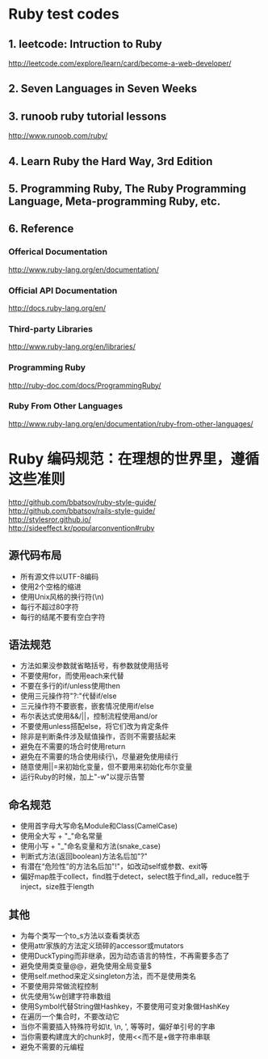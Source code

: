 # Ruby test codes

## 1. leetcode: Intruction to Ruby
http://leetcode.com/explore/learn/card/become-a-web-developer/

## 2. Seven Languages in Seven Weeks

## 3. runoob ruby tutorial lessons
http://www.runoob.com/ruby/

## 4. Learn Ruby the Hard Way, 3rd Edition

## 5. Programming Ruby, The Ruby Programming Language, Meta-programming Ruby, etc.

## 6. Reference

### Offerical Documentation
http://www.ruby-lang.org/en/documentation/

### Official API Documentation
http://docs.ruby-lang.org/en/

### Third-party Libraries
http://www.ruby-lang.org/en/libraries/

### Programming Ruby
http://ruby-doc.com/docs/ProgrammingRuby/

### Ruby From Other Languages
http://www.ruby-lang.org/en/documentation/ruby-from-other-languages/


# Ruby 编码规范：在理想的世界里，遵循这些准则
http://github.com/bbatsov/ruby-style-guide/   
http://github.com/bbatsov/rails-style-guide/   
http://stylesror.github.io/   
http://sideeffect.kr/popularconvention#ruby   

## 源代码布局

* 所有源文件以UTF-8编码
* 使用2个空格的缩进
* 使用Unix风格的换行符(\n)
* 每行不超过80字符
* 每行的结尾不要有空白字符

## 语法规范

* 方法如果没参数就省略括号，有参数就使用括号
* 不要使用for，而使用each来代替
* 不要在多行的if/unless使用then
* 使用三元操作符"?:"代替if/else
* 三元操作符不要嵌套，嵌套情况使用if/else
* 布尔表达式使用&&/||，控制流程使用and/or
* 不要使用unless搭配else，将它们改为肯定条件
* 除非是判断条件涉及赋值操作，否则不需要括起来
* 避免在不需要的场合时使用return
* 避免在不需要的场合使用续行\，尽量避免使用续行
* 随意使用||=来初始化变量，但不要用来初始化布尔变量
* 运行Ruby的时候，加上"-w"以提示告警

## 命名规范

* 使用首字母大写命名Module和Class(CamelCase)
* 使用全大写 + "_"命名常量
* 使用小写 + "_"命名变量和方法(snake_case)
* 判断式方法(返回boolean)方法名后加"?"
* 有潜在“危险性”的方法名后加"!"，如改动self或参数、exit等
* 偏好map胜于collect，find胜于detect，select胜于find_all，reduce胜于inject，size胜于length

## 其他

* 为每个类写一个to_s方法以查看类状态
* 使用attr家族的方法定义琐碎的accessor或mutators
* 使用DuckTyping而非继承，因为动态语言的特性，不再需要多态了
* 避免使用类变量@@，避免使用全局变量$
* 使用self.method来定义singleton方法，而不是使用类名
* 不要使用异常做流程控制
* 优先使用%w创建字符串数组
* 使用Symbol代替String做Hashkey，不要使用可变对象做HashKey
* 在遍历一个集合时，不要改动它
* 当你不需要插入特殊符号如\t, \n, ', 等等时，偏好单引号的字串
* 当你需要构建庞大的chunk时，使用<<而不是+做字符串串联
* 避免不需要的元编程

